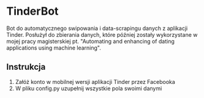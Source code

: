 # TinderBot
Bot do automatycznego swipowania i data-scrapingu danych z aplikacji Tinder. Posłużył do zbierania danych, które później zostały wykorzystane w mojej pracy magisterskiej pt. "Automating and enhancing of dating applications using machine learning".

## Instrukcja
1. Załóż konto w mobilnej wersji aplikacji Tinder przez Facebooka
2. W pliku config.py uzupełnij wszystkie pola swoimi danymi
